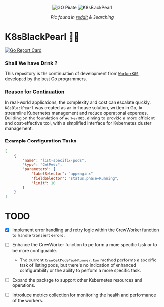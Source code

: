 <p align="center">
  <img src="https://i.imgur.com/A6dJUZx.png" alt="GO Pirate" />
  <img src="https://i.imgur.com/HlUsvbY.png" alt="K8sBlackPearl" />
</p>

<p align="center">
  <em>Pic found in <a href="https://www.reddit.com/r/golang_id">reddit</a> & Searching</em>
</p>

# K8sBlackPearl 🏴‍☠️

[![Go Report Card](https://goreportcard.com/badge/github.com/H0llyW00dzZ/K8sBlackPearl)](https://goreportcard.com/report/github.com/H0llyW00dzZ/K8sBlackPearl)

### Shall We have Drink ?

This repository is the continuation of development from [`WorkerK8S`](https://pkg.go.dev/github.com/H0llyW00dzZ/go-urlshortner@v0.4.10/workerk8s), developed by the best Go programmers.

### Reason for Continuation

In real-world applications, the complexity and cost can escalate quickly. `K8sBlackPearl` was created as an in-house solution, written in Go, to streamline Kubernetes management and reduce operational expenses. Building on the foundation of `WorkerK8S`, aiming to provide a more efficient and cost-effective tool, with a simplified interface for Kubernetes cluster management.

### Example Configuration Tasks

```json
[
    {
        "name": "list-specific-pods",
        "type": "GetPods",
        "parameters": {
            "labelSelector": "app=nginx",
            "fieldSelector": "status.phase=Running",
            "limit": 10
        }
    }
]
```

# TODO

- [x] Implement error handling and retry logic within the CrewWorker function to handle transient errors.
- [ ] Enhance the CrewWorker function to perform a more specific task or to be more configurable.
  - The current `CrewGetPodsTaskRunner.Run` method performs a specific task of listing pods, but there's no indication of enhanced configurability or the ability to perform a more specific task.

- [ ] Expand the package to support other Kubernetes resources and operations.

- [ ] Introduce metrics collection for monitoring the health and performance of the workers.
